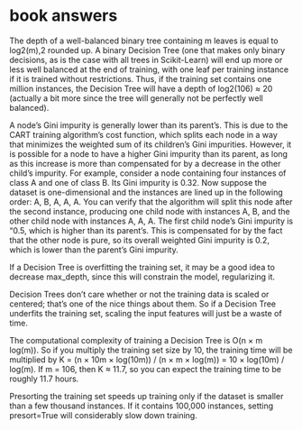 # book answers

The depth of a well-balanced binary tree containing m leaves is equal to log2(m),2 rounded up. A binary Decision Tree (one that makes only binary decisions, as is the case with all trees in Scikit-Learn) will end up more or less well balanced at the end of training, with one leaf per training instance if it is trained without restrictions. Thus, if the training set contains one million instances, the Decision Tree will have a depth of log2(106) ≈ 20 (actually a bit more since the tree will generally not be perfectly well balanced).

A node’s Gini impurity is generally lower than its parent’s. This is due to the CART training algorithm’s cost function, which splits each node in a way that minimizes the weighted sum of its children’s Gini impurities. However, it is possible for a node to have a higher Gini impurity than its parent, as long as this increase is more than compensated for by a decrease in the other child’s impurity. For example, consider a node containing four instances of class A and one of class B. Its Gini impurity is 0.32. Now suppose the dataset is one-dimensional and the instances are lined up in the following order: A, B, A, A, A. You can verify that the algorithm will split this node after the second instance, producing one child node with instances A, B, and the other child node with instances A, A, A. The first child node’s Gini impurity is “0.5, which is higher than its parent’s. This is compensated for by the fact that the other node is pure, so its overall weighted Gini impurity is 0.2, which is lower than the parent’s Gini impurity.

If a Decision Tree is overfitting the training set, it may be a good idea to decrease max_depth, since this will constrain the model, regularizing it.

Decision Trees don’t care whether or not the training data is scaled or centered; that’s one of the nice things about them. So if a Decision Tree underfits the training set, scaling the input features will just be a waste of time.

The computational complexity of training a Decision Tree is O(n × m log(m)). So if you multiply the training set size by 10, the training time will be multiplied by K = (n × 10m × log(10m)) / (n × m × log(m)) = 10 × log(10m) / log(m). If m = 106, then K ≈ 11.7, so you can expect the training time to be roughly 11.7 hours.

Presorting the training set speeds up training only if the dataset is smaller than a few thousand instances. If it contains 100,000 instances, setting presort=True will considerably slow down training.